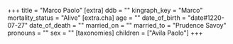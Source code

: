 +++
title = "Marco Paolo"
[extra]
ddb = ""
kingraph_key = "Marco"
mortality_status = "Alive"
[extra.cha]
age = ""
date_of_birth = "date#1220-07-27"
date_of_death = ""
married_on = ""
married_to = "Prudence Savoy"
pronouns = ""
sex = ""
[taxonomies]
children = ["Avila Paolo"]
+++

